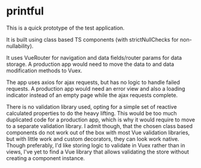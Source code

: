 # printful

This is a quick prototype of the test application.

It is built using class based TS components (with strictNullChecks for non-nullability).

It uses VueRouter for navigation and data fields/router params for data storage. A production app would need to move the data to and data modification methods to Vuex.

The app uses axios for ajax requests, but has no logic to handle failed requests. A production app would need an error view and also a loading indicator instead of an empty page while the ajax requests complete.

There is no validation library used, opting for a simple set of reactive calculated properties to do the heavy lifting. This would be too much duplicated code for a production app, which is why it would require to move to a separate validation library. I admit though, that the chosen class based components do not work out of the box with most Vue validation libraries, but with little work and custom decorators, they can look work native. Though preferably, I'd like storing logic to validate in Vuex rather than in views, I've yet to find a Vue library that allows validating the store without creating a component instance.